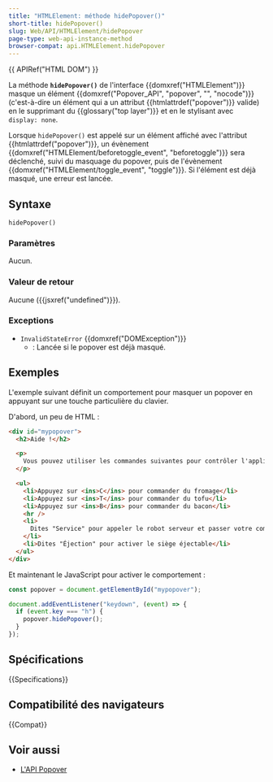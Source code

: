 ```yaml
---
title: "HTMLElement: méthode hidePopover()"
short-title: hidePopover()
slug: Web/API/HTMLElement/hidePopover
page-type: web-api-instance-method
browser-compat: api.HTMLElement.hidePopover
---
```


{{ APIRef("HTML DOM") }}

La méthode **`hidePopover()`** de l'interface {{domxref("HTMLElement")}} masque un élément {{domxref("Popover_API", "popover", "", "nocode")}} (c'est-à-dire un élément qui a un attribut {{htmlattrdef("popover")}} valide) en le supprimant du {{glossary("top layer")}} et en le stylisant avec `display: none`.

Lorsque `hidePopover()` est appelé sur un élément affiché avec l'attribut {{htmlattrdef("popover")}}, un évènement {{domxref("HTMLElement/beforetoggle_event", "beforetoggle")}} sera déclenché, suivi du masquage du popover, puis de l'évènement {{domxref("HTMLElement/toggle_event", "toggle")}}. Si l'élément est déjà masqué, une erreur est lancée.

## Syntaxe

```js-nolint
hidePopover()
```

### Paramètres

Aucun.

### Valeur de retour

Aucune ({{jsxref("undefined")}}).

### Exceptions

- `InvalidStateError` {{domxref("DOMException")}}
  - : Lancée si le popover est déjà masqué.

## Exemples

L'exemple suivant définit un comportement pour masquer un popover en appuyant sur une touche particulière du clavier.

D'abord, un peu de HTML :

```html
<div id="mypopover">
  <h2>Aide !</h2>

  <p>
    Vous pouvez utiliser les commandes suivantes pour contrôler l'application
  </p>

  <ul>
    <li>Appuyez sur <ins>C</ins> pour commander du fromage</li>
    <li>Appuyez sur <ins>T</ins> pour commander du tofu</li>
    <li>Appuyez sur <ins>B</ins> pour commander du bacon</li>
    <hr />
    <li>
      Dites "Service" pour appeler le robot serveur et passer votre commande
    </li>
    <li>Dites "Éjection" pour activer le siège éjectable</li>
  </ul>
</div>
```

Et maintenant le JavaScript pour activer le comportement :

```js
const popover = document.getElementById("mypopover");

document.addEventListener("keydown", (event) => {
  if (event.key === "h") {
    popover.hidePopover();
  }
});
```

## Spécifications

{{Specifications}}

## Compatibilité des navigateurs

{{Compat}}

## Voir aussi

- [L'API Popover](/fr/docs/Web/API/Popover_API)
